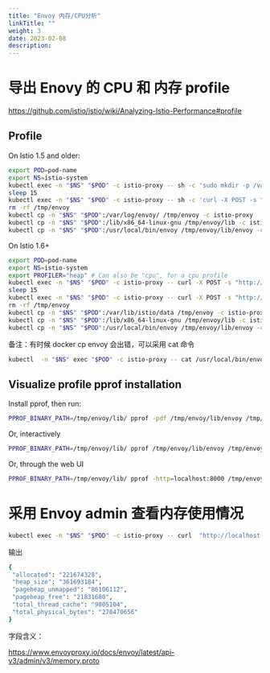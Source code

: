 ```yaml
---
title: "Envoy 内存/CPU分析"
linkTitle: ""
weight: 3
date: 2023-02-08
description: 
---
```


# 导出 Enovy 的 CPU 和 内存 profile
https://github.com/istio/istio/wiki/Analyzing-Istio-Performance#profile

## Profile

On Istio 1.5 and older:

```bash
export POD=pod-name
export NS=istio-system
kubectl exec -n "$NS" "$POD" -c istio-proxy -- sh -c 'sudo mkdir -p /var/log/envoy && sudo chmod 777 /var/log/envoy && curl -X POST -s "http://localhost:15000/heapprofiler?enable=y"'
sleep 15
kubectl exec -n "$NS" "$POD" -c istio-proxy -- sh -c 'curl -X POST -s "http://localhost:15000/heapprofiler?enable=n"'
rm -rf /tmp/envoy
kubectl cp -n "$NS" "$POD":/var/log/envoy/ /tmp/envoy -c istio-proxy
kubectl cp -n "$NS" "$POD":/lib/x86_64-linux-gnu /tmp/envoy/lib -c istio-proxy
kubectl cp -n "$NS" "$POD":/usr/local/bin/envoy /tmp/envoy/lib/envoy -c istio-proxy
```

On Istio 1.6+

```bash
export POD=pod-name
export NS=istio-system
export PROFILER="heap" # Can also be "cpu", for a cpu profile
kubectl exec -n "$NS" "$POD" -c istio-proxy -- curl -X POST -s "http://localhost:15000/${PROFILER}profiler?enable=y"
sleep 15
kubectl exec -n "$NS" "$POD" -c istio-proxy -- curl -X POST -s "http://localhost:15000/${PROFILER}profiler?enable=n"
rm -rf /tmp/envoy
kubectl cp -n "$NS" "$POD":/var/lib/istio/data /tmp/envoy -c istio-proxy
kubectl cp -n "$NS" "$POD":/lib/x86_64-linux-gnu /tmp/envoy/lib -c istio-proxy
kubectl cp -n "$NS" "$POD":/usr/local/bin/envoy /tmp/envoy/lib/envoy -c istio-proxy
```

备注：有时候 docker cp envoy 会出错，可以采用 cat 命令

```bash
kubectl  -n "$NS" exec "$POD" -c istio-proxy -- cat /usr/local/bin/envoy > /tmp/envoy/lib/envoy
```

## Visualize profile pprof installation

Install pprof, then run:

```bash
PPROF_BINARY_PATH=/tmp/envoy/lib/ pprof -pdf /tmp/envoy/lib/envoy /tmp/envoy/envoy.prof.0001.heap
```

Or, interactively

```bash
PPROF_BINARY_PATH=/tmp/envoy/lib/ pprof /tmp/envoy/lib/envoy /tmp/envoy/envoy.prof.0001.heap
```

Or, through the web UI

```bash
PPROF_BINARY_PATH=/tmp/envoy/lib/ pprof -http=localhost:8000 /tmp/envoy/lib/envoy /tmp/envoy/envoy.prof.0001.heap
```

# 采用 Envoy admin 查看内存使用情况

```bash
kubectl exec -n "$NS" "$POD" -c istio-proxy -- curl  "http://localhost:15000/memory"
```

输出
```bash
{
 "allocated": "221674328",
 "heap_size": "361693184",
 "pageheap_unmapped": "86106112",
 "pageheap_free": "21831680",
 "total_thread_cache": "9805104",
 "total_physical_bytes": "278470656"
}
```

字段含义：

https://www.envoyproxy.io/docs/envoy/latest/api-v3/admin/v3/memory.proto
